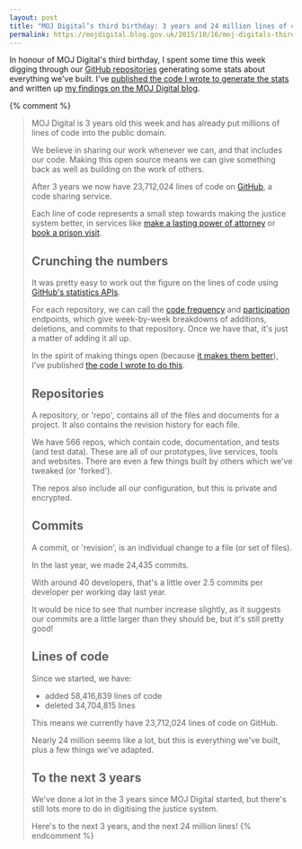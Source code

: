 ```yaml
---
layout: post
title: "MOJ Digital’s third birthday: 3 years and 24 million lines of code"
permalink: https://mojdigital.blog.gov.uk/2015/10/16/moj-digitals-third-birthday-3-years-and-24-million-lines-of-code/
---
```


In honour of MOJ Digital's third birthday, I spent some time this week
digging through our [GitHub
repositories](https://github.com/ministryofjustice) generating some
stats about everything we've built. I've [published the code I wrote to
generate the
stats](https://gist.github.com/SteveMarshall/316808849ee857d4c21f) and
written up [my findings on the MOJ Digital
blog](https://mojdigital.blog.gov.uk/2015/10/16/moj-digitals-third-birthday-3-years-and-24-million-lines-of-code/).

{% comment %}
> MOJ Digital is 3 years old this week and has already put millions of
> lines of code into the public domain.
>
> We believe in sharing our work whenever we can, and that includes our
> code. Making this open source means we can give something back as well
> as building on the work of others.
>
> After 3 years we now have 23,712,024 lines of code on
> [GitHub](https://github.com/ministryofjustice), a code sharing service.
>
> Each line of code represents a small step towards making the justice
> system better, in services like [make a lasting power of
> attorney](https://mojdigital.blog.gov.uk/category/lasting-power-of-attorney/)
> or [book a prison visit](https://mojdigital.blog.gov.uk/category/prison-visits/).
>
> ## Crunching the numbers
>
> It was pretty easy to work out the figure on the lines of code
> using [GitHub's statistics APIs](https://developer.github.com/v3/repos/statistics/).
>
> For each repository, we can call the [code
> frequency](https://developer.github.com/v3/repos/statistics/#code-frequency)
> and [participation](https://developer.github.com/v3/repos/statistics/#participation)
> endpoints, which give week-by-week breakdowns of additions,
> deletions, and commits to that repository. Once we have that, it's just
> a matter of adding it all up.
>
> In the spirit of making things open (because [it makes them
> better](https://www.gov.uk/design-principles#tenth)), I’ve published
> [the code I wrote to do
> this](https://gist.github.com/SteveMarshall/316808849ee857d4c21f).
>
> ## Repositories
>
> A repository, or 'repo', contains all of the files and documents for a
> project. It also contains the revision history for each file.
>
> We have 566 repos, which contain code, documentation, and tests (and
> test data). These are all of our prototypes, live services, tools and
> websites. There are even a few things built by others which we've
> tweaked (or 'forked').
>
> The repos also include all our configuration, but this is private and
> encrypted.
>
> ## Commits
>
> A commit, or 'revision', is an individual change to a file (or set of
> files).
>
> In the last year, we made 24,435 commits.
>
> With around 40 developers, that's a little over 2.5 commits per
> developer per working day last year.
>
> It would be nice to see that number increase slightly, as it suggests
> our commits are a little larger than they should be, but it's still
> pretty good!
>
> ## Lines of code
>
> Since we started, we have:
>
> * added 58,416,839 lines of code
> * deleted 34,704,815 lines
>
> This means we currently have 23,712,024 lines of code on GitHub.
>
> Nearly 24 million seems like a lot, but this is everything we've
> built, plus a few things we've adapted.
>
> ## To the next 3 years
>
> We've done a lot in the 3 years since MOJ Digital started, but there's
> still lots more to do in digitising the justice system.
>
> Here's to the next 3 years, and the next 24 million lines!
{% endcomment %}

